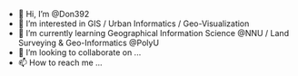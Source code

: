 - 👋 Hi, I’m @Don392
- 👀 I’m interested in GIS / Urban Informatics / Geo-Visualization
- 🌱 I’m currently learning Geographical Information Science @NNU / Land Surveying & Geo-Informatics @PolyU
- 💞️ I’m looking to collaborate on ...
- 📫 How to reach me ...

<!---
Don392/Don392 is a ✨ special ✨ repository because its `README.md` (this file) appears on your GitHub profile.
You can click the Preview link to take a look at your changes.
--->
